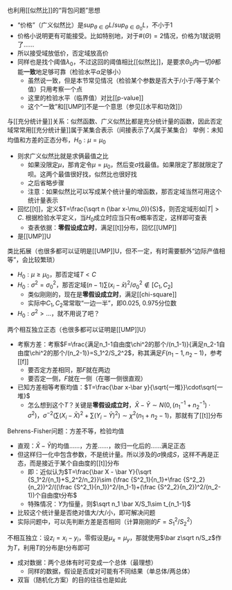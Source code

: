 也利用[[似然比]]的“背包问题”思想
- “价格”（广义似然比）是$sup_{\theta\in \Theta}L/sup_{\theta\in\Theta_0}L$，不小于1
- 价格小说明更有可能接受。比如特别地，对于$\#(\Theta)=2$情况，价格为1就说明了……
- 所以接受域放低价，否定域放高价
- 同样也是找个阈值$\lambda_0$，不过这回的阈值相比[[似然比]]，是要求$\Theta_0$内一切$\theta$都能**一致**地足够可靠（检验水平$\alpha$足够小）
  - 虽然说一致，但是本节常见情况（检验某个参数是否大于/小于/等于某个值）只用考察一个点
  - 这里的检验水平（临界值）对比[[p-value]]
  - 这个“一致”和[[UMP]]不是一个意思（参见[[水平和功效]]）

与[[充分统计量]]关系：似然函数、广义似然比都是充分统计量的函数，因此否定域常常用[[充分统计量]]属于某集合表示（间接表示了$X_i$属于某集合）
举例：未知均值和方差的正态分布，$H_0:\mu=\mu_0$
- 则求广义似然比就是求俩最值之比
  - 如果没限定$\mu$，那肯定令$\mu=\mu_0$，然后变$\sigma$找最值。如果限定了那就限定了呗。这两个最值很好找，似然比也很好找
  - 之后省略步骤
  - 注意：如果似然比可以写成某个统计量的增函数，那否定域当然可用这个统计量表示
- 回忆[[t]]，定义$T=\frac{\sqrt n (\bar x-\mu_0)}{S}$，则否定域形如$|T|>C$. 根据检验水平定义，当$H_0$成立时应当只有$\alpha$概率否定，这样即可查表
  - 查表依据：**零假设成立时**，满足[[t]]分布，回忆[[UMP]]
- 是[[UMP]]U

类比拓展（也很多都可以证明是[[UMP]]U，但不一定，有时需要额外“边际产值相等”，会比较繁琐）
- $H_0:\mu\ge \mu_0$，那否定域$T<C$
- $H_0:\sigma^2=\sigma_0^2$，那否定域$(n-1)\sum(x_i-\bar x)^2/\sigma_0^2\notin [C_1,C_2]$
  - 类似刚刚的，现在是**零假设成立时**，满足[[chi-square]]
  - 实际中$C_1,C_2$常常取“一边一半”，即0.025, 0.975分位数
- $H_0:\sigma^2>...$，就不用说了吧？

两个相互独立正态（也很多都可以证明是[[UMP]]U）
- 考察方差：考察$F=\frac{满足n_1-1自由度\chi^2的那个/(n_1-1)}{满足n_2-1自由度\chi^2的那个/(n_2-1)}=S_1^2/S_2^2$，称其满足$F(n_1-1,n_2-1)$，参考[[f]]
  - 要否定方差相同，那$F$就在两边
  - 要否定一侧，$F$就在一侧（在哪一侧很直观）
- 已知方差相等考察均值：$T=\frac{\bar x-\bar y}{\sqrt{一堆}}\cdot\sqrt{一堆}$
  - 怎么想到这个$T$？关键是**零假设成立时**，$\bar X-\bar Y\sim N(0,(n_1^{-1}+n_2^{-1})\cdot \sigma^2)$，$\sigma^{-2}(\sum (X_i-\bar X)^2+\sum(Y_i-\bar Y)^2)\sim \chi^2(n_1+n_2-1)$，那就有了[[t]]分布

Behrens-Fisher问题：方差不等，检验均值
- 直观：$\bar X-\bar Y$的均值……，方差……，故归一化后的……满足正态
- 但这样归一化中包含参数，不是统计量。所以涉及的$\sigma$换成$S$，这样不再是正态，而是接近于某个自由度的[[t]]分布
  - 即：近似认为$T=\frac{\bar X - \bar Y}{\sqrt {S_1^2/{n_1}+S_2^2/n_2}}\sim (\frac {S^2_1}{n_1}+\frac {S^2_2}{n_2})^2/((\frac {S^2_1}{n_1})^2/(n_1-1)+(\frac {S^2_2}{n_2})^2/(n_2-1))个自由度t分布$
  - 特殊情况：$Y$为恒量，则$\sqrt n_1 \bar X/S_1\sim t_{n_1-1}$
- 比较这个统计量是否绝对值大/大/小，即可解决问题
- 实际问题中，可以先判断方差是否相同（计算刚刚的$F=S_1^2/S_2^2$）

不相互独立：设$z_i=x_i-y_i$，零假设是$\mu_x=\mu_y$，那就使用$\bar z\sqrt n/S_z$作为$T$，利用$T$的分布是t分布即可
- 成对数据：两个总体有时可变成一个总体（最理想）
  - 同样的数据，假设是否成对可能有不同结果（单总体/两总体）
- 双盲（随机化方案）的目的往往也是如此